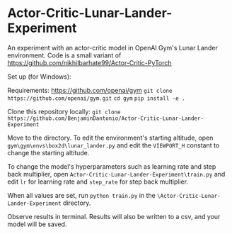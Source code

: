 # Actor-Critic-Lunar-Lander-Experiment
An experiment with an actor-critic model in OpenAI Gym's Lunar Lander environment. Code is a small variant of https://github.com/nikhilbarhate99/Actor-Critic-PyTorch

Set up (for Windows):

Requirements:
https://github.com/openai/gym
  `git clone https://github.com/openai/gym.git`
  `cd gym`
  `pip install -e .`
  
Clone this repository locally:
`git clone https://github.com/BenjaminDantonio/Actor-Critic-Lunar-Lander-Experiment`

Move to the directory. To edit the environment's starting altitude, open
`gym\gym\envs\box2d\lunar_lander.py`
and edit the `VIEWPORT_H` constant to change the starting altitude.

To change the model's hyperparameters such as learning rate and step back multiplier, open 
`Actor-Critic-Lunar-Lander-Experiment\train.py`
and edit `lr` for learning rate and `step_rate` for step back multiplier.

When all values are set, run
`python train.py`
in the `\Actor-Critic-Lunar-Lander-Experiment` directory.

Observe results in terminal. Results will also be written to a csv, and your model will be saved.
